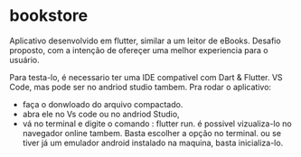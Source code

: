 # bookstore
Aplicativo desenvolvido em flutter, 
similar a um leitor de eBooks.
Desafio proposto, com a intenção de ofereçer uma melhor experiencia para o usuário. 

Para testa-lo, é necessario ter uma IDE compativel com Dart & Flutter.
VS Code, mas pode ser no andriod studio tambem.
Pra rodar o aplicativo:
- faça o donwloado do arquivo compactado.
- abra ele no Vs code ou no andriod Studio,
- vá no terminal e digite o comando : flutter run.
é possivel vizualiza-lo no navegador online tambem.
Basta escolher a opção no terminal.
ou se tiver já um emulador android instalado na maquina, basta inicializa-lo.

